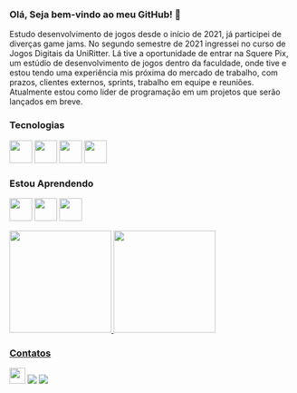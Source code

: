 ### Olá, Seja bem-vindo ao meu GitHub! 👋

Estudo desenvolvimento de jogos desde o início de 2021, já participei de diverças game jams. No segundo semestre de 2021 ingressei no curso de Jogos Digitais da UniRitter. Lá tive a oportunidade de entrar na Squere Pix, um estúdio de desenvolvimento de jogos dentro da faculdade, onde tive e estou tendo uma experiência mis próxima do mercado de trabalho, com prazos, clientes externos, sprints, trabalho em equipe e reuniões. Atualmente estou como lider de programação em um projetos que serão lançados em breve.


### Tecnologias
<img src="https://preview.redd.it/tu3gt6ysfxq71.png?auto=webp&s=10ab55d9dc09e7ed6ea59bd5916800a5272d5969" width="40" height="40" /> <img src="https://cdn.jsdelivr.net/gh/devicons/devicon/icons/git/git-original.svg" width="40" height="40"/> <img src="https://user-images.githubusercontent.com/78811958/169853125-f1e80df4-c0ed-497f-988b-bee3ad20265f.png" width="40" height="40"/> <img src="https://cdn.icon-icons.com/icons2/2415/PNG/512/csharp_original_logo_icon_146578.png" width="40" height="40"/>

### Estou Aprendendo
<img src="https://cdn.jsdelivr.net/gh/devicons/devicon/icons/javascript/javascript-original.svg" width="40" height="40"/> <img src="https://cdn.jsdelivr.net/gh/devicons/devicon/icons/html5/html5-plain-wordmark.svg" width="40" height="40"/> <img src="https://cdn.jsdelivr.net/gh/devicons/devicon/icons/css3/css3-plain-wordmark.svg" width="40" height="40" />
  
<a href="https://github.com/seu-usuário-aqui">
<img height="180em" src="https://github-readme-stats.vercel.app/api/top-langs/?username=Murilazuo&layout=compact&langs_count=7&theme=dracula"/>
<img height="180em" src="https://github-readme-stats.vercel.app/api?username=Murilazuo&show_icons=true&theme=dracula&include_all_commits=true&count_private=true"/>
 
  
### Contatos
<a href="https://murilo-bezerra.itch.io" target="_blank"><img src="https://static.itch.io/images/logo_rect.png" target="_blank" height="28"></a> <a href = "mailto:murilozerra@gmail.com"><img src="https://img.shields.io/badge/Gmail-D14836?style=for-the-badge&logo=gmail&logoColor=white" target="_blank"></a>
<a href="https://www.linkedin.com/in/murilo-bezerra-190982137" target="_blank"><img src="https://img.shields.io/badge/-LinkedIn-%230077B5?style=for-the-badge&logo=linkedin&logoColor=white" target="_blank"></a>  
  
<!--
**Murilazuo/Murilazuo** is a ✨ _special_ ✨ repository because its `README.md` (this file) appears on your GitHub profile.

Here are some ideas to get you started:

- 🔭 I’m currently working on ...
- 🌱 I’m currently learning ...
- 👯 I’m looking to collaborate on ...
- 🤔 I’m looking for help with ...
- 💬 Ask me about ...
- 📫 How to reach me: ...
- 😄 Pronouns: ...
- ⚡ Fun fact: ...
-->
